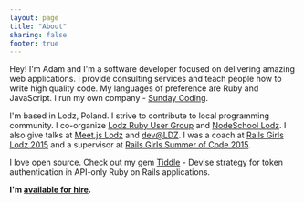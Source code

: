 ```yaml
---
layout: page
title: "About"
sharing: false
footer: true
---
```


Hey! I'm Adam and I'm a software developer focused on delivering amazing web applications. I provide consulting services and teach people how to write high quality code. My languages of preference are Ruby and JavaScript. I run my own company - <a href="http://www.sundaycoding.com" target="_blank">Sunday Coding</a>.

I'm based in Lodz, Poland. I strive to contribute to local programming community. I co-organize <a href="http://www.meetup.com/lodzrug/" target="_blank">Lodz Ruby User Group</a> and <a href="http://nodeschool.io/lodz/" target="_blank">NodeSchool Lodz</a>. I also give talks at <a href="http://www.meetup.com/meet-js-lodz/" target="_blank">Meet.js Lodz</a> and <a href="http://www.meetup.com/dev-LDZ/" target="_blank">dev@LDZ</a>. I was a coach at <a href="http://railsgirls.com/lodz" target="_blank">Rails Girls Lodz 2015</a> and a supervisor at <a href="http://railsgirlssummerofcode.org/" target="_blank">Rails Girls Summer of Code 2015</a>.

I love open source. Check out my gem <a href="https://github.com/adamniedzielski/tiddle" target="_blank">Tiddle</a> - Devise strategy for token authentication in API-only Ruby on Rails applications.

**I'm <a href="http://www.sundaycoding.com" target="_blank">available for hire</a>.**
